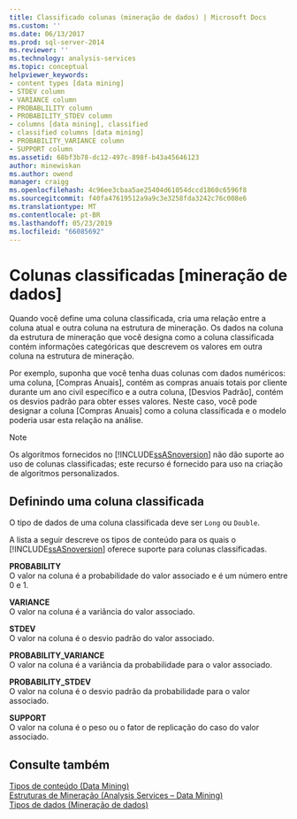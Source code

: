 ```yaml
---
title: Classificado colunas (mineração de dados) | Microsoft Docs
ms.custom: ''
ms.date: 06/13/2017
ms.prod: sql-server-2014
ms.reviewer: ''
ms.technology: analysis-services
ms.topic: conceptual
helpviewer_keywords:
- content types [data mining]
- STDEV column
- VARIANCE column
- PROBABLILITY column
- PROBABILITY_STDEV column
- columns [data mining], classified
- classified columns [data mining]
- PROBABILITY_VARIANCE column
- SUPPORT column
ms.assetid: 68bf3b78-dc12-497c-898f-b43a45646123
author: minewiskan
ms.author: owend
manager: craigg
ms.openlocfilehash: 4c96ee3cbaa5ae25404d61054dccd1860c6596f8
ms.sourcegitcommit: f40fa47619512a9a9c3e3258fda3242c76c008e6
ms.translationtype: MT
ms.contentlocale: pt-BR
ms.lasthandoff: 05/23/2019
ms.locfileid: "66085692"
---
```

# <a name="classified-columns-data-mining"></a>Colunas classificadas [mineração de dados]
  Quando você define uma coluna classificada, cria uma relação entre a coluna atual e outra coluna na estrutura de mineração. Os dados na coluna da estrutura de mineração que você designa como a coluna classificada contém informações categóricas que descrevem os valores em outra coluna na estrutura de mineração.  
  
 Por exemplo, suponha que você tenha duas colunas com dados numéricos: uma coluna, [Compras Anuais], contém as compras anuais totais por cliente durante um ano civil específico e a outra coluna, [Desvios Padrão], contém os desvios padrão para obter esses valores. Neste caso, você pode designar a coluna [Compras Anuais] como a coluna classificada e o modelo poderia usar esta relação na análise.  
  
> [!NOTE]  
>  Os algoritmos fornecidos no [!INCLUDE[ssASnoversion](../../includes/ssasnoversion-md.md)] não dão suporte ao uso de colunas classificadas; este recurso é fornecido para uso na criação de algoritmos personalizados.  
  
## <a name="defining-a-classified-column"></a>Definindo uma coluna classificada  
 O tipo de dados de uma coluna classificada deve ser `Long` ou `Double`.  
  
 A lista a seguir descreve os tipos de conteúdo para os quais o [!INCLUDE[ssASnoversion](../../includes/ssasnoversion-md.md)] oferece suporte para colunas classificadas.  
  
 **PROBABILITY**  
 O valor na coluna é a probabilidade do valor associado e é um número entre 0 e 1.  
  
 **VARIANCE**  
 O valor na coluna é a variância do valor associado.  
  
 **STDEV**  
 O valor na coluna é o desvio padrão do valor associado.  
  
 **PROBABILITY_VARIANCE**  
 O valor na coluna é a variância da probabilidade para o valor associado.  
  
 **PROBABILITY_STDEV**  
 O valor na coluna é o desvio padrão da probabilidade para o valor associado.  
  
 **SUPPORT**  
 O valor na coluna é o peso ou o fator de replicação do caso do valor associado.  
  
## <a name="see-also"></a>Consulte também  
 [Tipos de conteúdo &#40;Data Mining&#41;](content-types-data-mining.md)   
 [Estruturas de Mineração &#40;Analysis Services – Data Mining&#41;](mining-structures-analysis-services-data-mining.md)   
 [Tipos de dados &#40;Mineração de dados&#41;](data-types-data-mining.md)  
  
  
